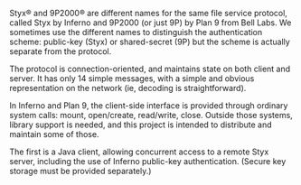 Styx® and 9P2000® are different names for the same file service protocol, called Styx by Inferno and 9P2000 (or just 9P) by Plan 9 from Bell Labs. We sometimes use the different names to distinguish the authentication scheme: public-key (Styx) or shared-secret (9P) but the scheme is actually separate from the protocol.

The protocol is connection-oriented, and maintains state on both client and server. It has only 14 simple messages, with a simple and obvious representation on the network (ie, decoding is straightforward).

In Inferno and Plan 9, the client-side interface is provided through ordinary system calls: mount, open/create, read/write, close. Outside those systems, library support is needed, and this project is intended to distribute and maintain some of those.

The first is a Java client, allowing concurrent access to a remote Styx server, including the use of Inferno public-key authentication. (Secure key storage must be provided separately.)